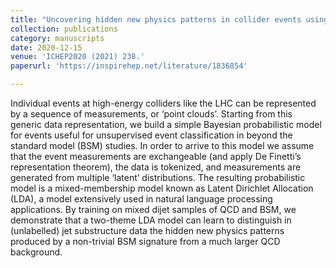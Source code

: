 ```yaml
---
title: "Uncovering hidden new physics patterns in collider events using Bayesian probabilistic models"
collection: publications
category: manuscripts
date: 2020-12-15
venue: 'ICHEP2020 (2021) 238.'
paperurl: 'https://inspirehep.net/literature/1836854'

---
```

Individual events at high-energy colliders like the LHC can be represented by a sequence of measurements, or ‘point clouds’. Starting from this generic data representation, we build a simple Bayesian probabilistic model for events useful for unsupervised event classification in beyond the standard model (BSM) studies. In order to arrive to this model we assume that the event measurements are exchangeable (and apply De Finetti’s representation theorem), the data is tokenized, and measurements are generated from multiple ‘latent’ distributions. The resulting probabilistic model is a mixed-membership model known as Latent Dirichlet Allocation (LDA), a model extensively used in natural language processing applications. By training on mixed dijet samples of QCD and BSM, we demonstrate that a two-theme LDA model can learn to distinguish in (unlabelled) jet substructure data the hidden new physics patterns produced by a non-trivial BSM signature from a much larger QCD background.